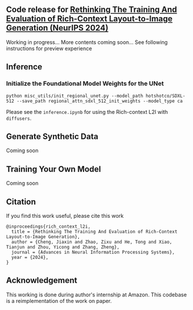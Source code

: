 ## Code release for [Rethinking The Training And Evaluation of Rich-Context Layout-to-Image Generation (NeurIPS 2024)](https://www.arxiv.org/pdf/2409.04847)

Working in progress... More contents coming soon...
See following instructions for preview experience


## Inference
### Initialize the Foundational Model Weights for the UNet
```
python misc_utils/init_regional_unet.py --model_path hotshotco/SDXL-512 --save_path regional_attn_sdxl_512_init_weights --model_type ca
```
Please see the `inference.ipynb` for using the Rich-context L2I with `diffusers`.

## Generate Synthetic Data
Coming soon

## Training Your Own Model
Coming soon

## Citation
If you find this work useful, please cite this work
```
@inproceedings{rich_context_l2i,
  title = {Rethinking The Training And Evaluation of Rich-Context Layout-to-Image Generation},
  author = {Cheng, Jiaxin and Zhao, Zixu and He, Tong and Xiao, Tianjun and Zhou, Yicong and Zhang, Zheng},
  journal = {Advances in Neural Information Processing Systems},
  year = {2024},
}
```


## Acknowledgement

This working is done during author's internship at Amazon. This codebase is a reimplementation of the work on paper. 
